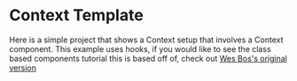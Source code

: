 # Context Template
Here is a simple project that shows a Context setup that involves a Context component. This example uses hooks, if you would like to see the class based components tutorial this is based off of, check out [Wes Bos's original version](https://www.youtube.com/watch?v=XLJN4JfniH4)